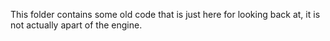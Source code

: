 This folder contains some old code that is just here for looking back at, it is not actually apart of the engine.
